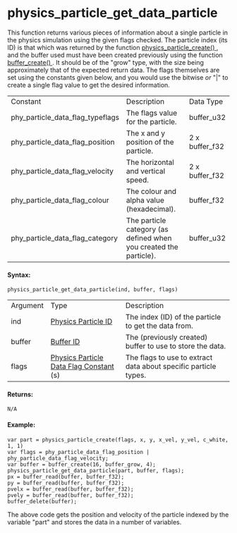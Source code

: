 # physics_particle_get_data_particle

This function returns various pieces of information about a single
particle in the physics simulation using the given flags checked. The
particle index (its ID) is that which was returned by the function [
physics_particle_create() ](physics_particle_create) , and the
buffer used must have been created previously using the function [
buffer_create() ](../../Buffers/buffer_create) . It should be of the
"grow" type, with the size being approximately that of the expected
return data. The flags themselves are set using the constants given
below, and you would use the bitwise *or* "\|" to create a single flag
value to get the desired information.

|                                    |                                                                   |                |
|------------------------------------|-------------------------------------------------------------------|----------------|
| Constant                           | Description                                                       | Data Type      |
|  phy_particle_data_flag_typeflags  | The flags value for the particle.                                 | buffer_u32     |
|  phy_particle_data_flag_position   | The x and y position of the particle.                             | 2 x buffer_f32 |
|  phy_particle_data_flag_velocity   | The horizontal and vertical speed.                                | 2 x buffer_f32 |
|  phy_particle_data_flag_colour     | The colour and alpha value (hexadecimal).                         | buffer_f32     |
|  phy_particle_data_flag_category   | The particle category (as defined when you created the particle). | buffer_u32     |

#### Syntax:

``` gml
physics_particle_get_data_particle(ind, buffer, flags)
```

|          |                                                                                                                                                        |                                                                 |
|----------|--------------------------------------------------------------------------------------------------------------------------------------------------------|-----------------------------------------------------------------|
| Argument | Type                                                                                                                                                   | Description                                                     |
| ind      |  [Physics Particle ID](../../../../../GameMaker_Language/GML_Reference/Physics/Soft_Body_Particles/physics_particle_create)                        | The index (ID) of the particle to get the data from.            |
| buffer   |  [Buffer ID](../../../../../GameMaker_Language/GML_Reference/Buffers/buffer_create)                                                                | The (previously created) buffer to use to store the data.       |
| flags    |  [Physics Particle Data Flag Constant](../../../../../GameMaker_Language/GML_Reference/Physics/Soft_Body_Particles/physics_particle_get_data) (s)  | The flags to use to extract data about specific particle types. |

#### Returns:

``` gml
N/A
```

#### Example:

``` gml
var part = physics_particle_create(flags, x, y, x_vel, y_vel, c_white, 1, 1)
var flags = phy_particle_data_flag_position | phy_particle_data_flag_velocity;
var buffer = buffer_create(16, buffer_grow, 4);
physics_particle_get_data_particle(part, buffer, flags);
px = buffer_read(buffer, buffer_f32);
py = buffer_read(buffer, buffer_f32);
pvelx = buffer_read(buffer, buffer_f32);
pvely = buffer_read(buffer, buffer_f32);
buffer_delete(buffer);
```

The above code gets the position and velocity of the particle indexed by
the variable "part" and stores the data in a number of variables.
